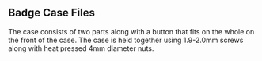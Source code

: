 ## Badge Case Files

The case consists of two parts along with a button that fits on the whole on the front of the case. The case is held together using 1.9-2.0mm screws along with heat pressed 4mm diameter nuts.
